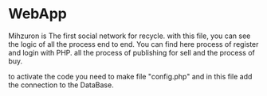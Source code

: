 # WebApp
Mihzuron is The first social network for recycle.
with this file, you can see the logic of all the process end to end.
You can find here process of register and login with PHP.
all the process of publishing  for sell and the process of buy.


to activate the code you need to make file "config.php" and in this file add the connection to the DataBase.
